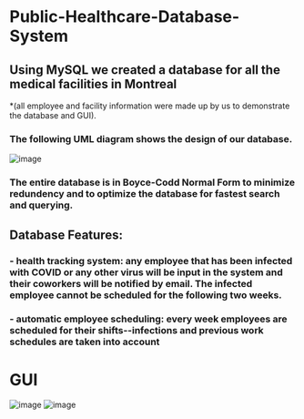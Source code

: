 # Public-Healthcare-Database-System
## Using MySQL we created a database for all the medical facilities in Montreal 
*(all employee and facility information were made up by us to demonstrate the database and GUI). 
### The following UML diagram shows the design of our database.

![image](https://github.com/zitatorocsik/Public-Healthcare-Database-System/assets/30054142/eb3bd1dd-6d98-4ac6-9d6e-46c0ad86b4f6)

### The entire database is in Boyce-Codd Normal Form to minimize redundency and to optimize the database for fastest search and querying. 

## Database Features:
### - health tracking system: any employee that has been infected with COVID or any other virus will be input in the system and their coworkers will be notified by email. The infected employee cannot be scheduled for the following two weeks.
### - automatic employee scheduling: every week employees are scheduled for their shifts--infections and previous work schedules are taken into account

# GUI
![image](https://github.com/zitatorocsik/Public-Healthcare-Database-System/assets/30054142/915e8bda-bcf9-4160-81f9-d4c62c154751)
![image](https://github.com/zitatorocsik/Public-Healthcare-Database-System/assets/30054142/7cb710d6-1ffc-44b6-b233-8e2a7b42cfa9)
